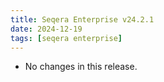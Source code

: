 ```yaml
---
title: Seqera Enterprise v24.2.1
date: 2024-12-19
tags: [seqera enterprise]
---
```


- No changes in this release.
